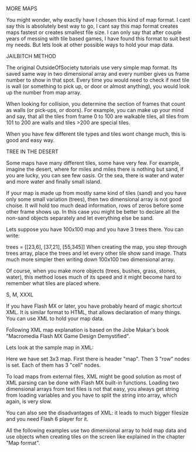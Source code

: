 MORE MAPS

You might wonder, why exactly have I chosen this kind of map format. I cant say this is absolutely best way to go, I cant say this map format creates maps fastest or creates smallest file size. I can only say that after couple years of messing with tile based games, I have found this format to suit best my needs. But lets look at other possible ways to hold your map data.


JAILBITCH METHOD

The original OutsideOfSociety tutorials use very simple map format. Its saved same way in two dimensional array and every number gives us frame number to show in that spot. Every time you would need to check if next tile is wall (or something to pick up, or door or almost anything), you would look up the number from map array.

When looking for collision, you determine the section of frames that count as walls (or pick-ups, or doors). For example, you can make up your mind and say, that all the tiles from frame 0 to 100 are walkable tiles, all tiles from 101 to 200 are walls and tiles >200 are special tiles.

When you have few different tile types and tiles wont change much, this is good and easy way.


TREE IN THE DESERT

Some maps have many different tiles, some have very few. For example, imagine the desert, where for miles and miles there is nothing but sand, if you are lucky, you can see few oasis. Or the sea, there is water and water and more water and finally small island.

If your map is made up from mostly same kind of tiles (sand) and you have only some small variation (trees), then two dimensional array is not good choise. It will hold too much dead information, rows of zeros before some other frame shows up. In this case you might be better to declare all the non-sand objects separately and let everything else be sand.

Lets suppose you have 100x100 map and you have 3 trees there. You can write:

trees = [[23,6], [37,21], [55,345]]
When creating the map, you step through trees array, place the trees and let every other tile show sand image. Thats much more simpler then writing down 100x100 two dimensional array.

Of course, when you make more objects (trees, bushes, grass, stones, water), this method loses much of its speed and it might become hard to remember what tiles are placed where.

S, M, XXXL

If you have Flash MX or later, you have probably heard of magic shortcut XML. It is similar format to HTML, that allows declaration of many things. You can use XML to hold your map data.

Following XML map explanation is based on the Jobe Makar's book "Macromedia Flash MX Game Design Demystified".

Lets look at the sample map in XML:

<map>
	<row>
		<cell type="1">
		<cell type="1">
		<cell type="1">
	</row>
	<row>
		<cell type="1">
		<cell type="4">
		<cell type="1">
	</row>
	<row>
		<cell type="1">
		<cell type="1">
		<cell type="1">
	</row>
</map>
Here we have set 3x3 map. First there is header "map". Then 3 "row" nodes is set. Each of them has 3 "cell" nodes.

To load maps from external files, XML might be good solution as most of XML parsing can be done with Flash MX built-in functions. Loading two dimensional arrays from text files is not that easy, you always get string from loading variables and you have to split the string into array, which again, is very slow.

You can also see the disadvantages of XML: it leads to much bigger filesize and you need Flash 6 player for it.

All the following examples use two dimensional array to hold map data and use objects when creating tiles on the screen like explained in the chapter "Map format".

